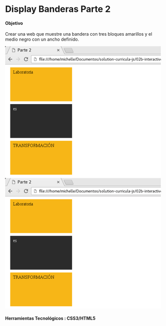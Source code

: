 ﻿# Display Banderas Parte 2
#### Objetivo 
Crear una web que muestre una bandera con tres bloques amarillos y el medio negro con un ancho definido.


![Modelo_Bandera_parte2](assets/docs/Modelo_parte2.png)
 ![recursos](assets/docs/Modelo_parte2.png) 

#### Herramientas Tecnológicos : CSS3/HTML5
